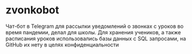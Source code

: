 # zvonkobot
Чат-бот в Telegram для рассылки уведомлений о звонках с уроков во время пандемии, делал для школы. Для хранения учеников, а также расписания уроков использовались базы данных с SQL запросами, на GitHub их нету в целях конфиденциальности
